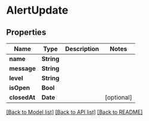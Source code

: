 # AlertUpdate

## Properties

Name | Type | Description | Notes
------------ | ------------- | ------------- | -------------
**name** | **String** |  | 
**message** | **String** |  | 
**level** | **String** |  | 
**isOpen** | **Bool** |  | 
**closedAt** | **Date** |  | [optional] 

[[Back to Model list]](../#documentation-for-models) [[Back to API list]](../#documentation-for-api-endpoints) [[Back to README]](../)


